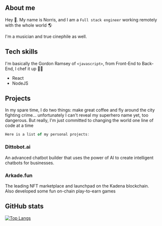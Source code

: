 ## About me
Hey 👋. My name is Norris, and I am a `Full stack engineer` working remotely with the whole world 🌎

I'm a musician and true cinephile as well.

## Tech skills
I'm basically the Gordon Ramsey of `<javascript>`, from Front-End to Back-End, I chef it up 👨‍🍳

- React
- NodeJS

## Projects
In my spare time, I do two things: make great coffee and fly around the city fighting crime... unfortunately I can't reveal my superhero name yet, too dangerous. But really, I'm just committed to changing the world one line of code at a time

```javascript
Here is a list of my personal projects:
```

### Dittobot.ai
An advanced chatbot builder that uses the power of AI to create intelligent chatbots for businesses.

### Arkade.fun
The leading NFT marketplace and launchpad on the Kadena blockchain. Also developed some fun on-chain play-to-earn games


## GitHub stats
[![Top Langs](https://github-readme-stats.vercel.app/api/top-langs/?username=norrischebl&layout=compact)](https://github.com/norrischebl/github-readme-stats)
